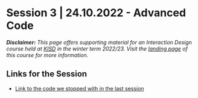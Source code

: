 # Session 3 | 24.10.2022 - Advanced Code

***Disclaimer:*** *This page offers supporting material for an Interaction Design course held at [KISD](https://kisd.de) in the winter term 2022/23. Visit the [landing page](https://github.com/KISDinteractive/fundamentals22w) of this course for more information.*



## Links for the Session

- [Link to the code we stopped with in the last session](src/Code1_grid/Code1_grid.pde)
